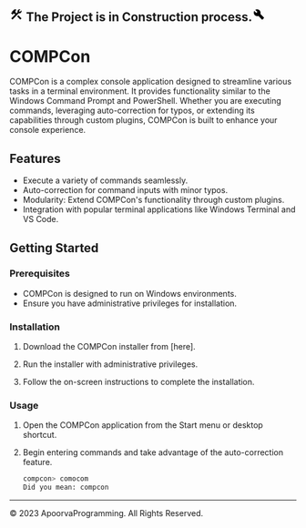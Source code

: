 <link rel="stylesheet" href="https://fonts.googleapis.com/css2?family=Material+Symbols+Outlined:opsz,wght,FILL,GRAD@24,400,1,0" />
<link rel="stylesheet" href="https://fonts.googleapis.com/css2?family=Material+Symbols+Outlined:opsz,wght,FILL,GRAD@24,400,1,0" />

<h2><svg xmlns="http://www.w3.org/2000/svg" height="24" viewBox="0 -960 960 960" width="24"><path d="M756-120 537-339l84-84 219 219-84 84Zm-552 0-84-84 276-276-68-68-28 28-51-51v82l-28 28-121-121 28-28h82l-50-50 142-142q20-20 43-29t47-9q24 0 47 9t43 29l-92 92 50 50-28 28 68 68 90-90q-4-11-6.5-23t-2.5-24q0-59 40.5-99.5T701-841q15 0 28.5 3t27.5 9l-99 99 72 72 99-99q7 14 9.5 27.5T841-701q0 59-40.5 99.5T701-561q-12 0-24-2t-23-7L204-120Z"/></svg>
The Project is in Construction process.<svg xmlns="http://www.w3.org/2000/svg" height="24" viewBox="0 -960 960 960" width="24"><path d="M686-132 444-376q-20 8-40.5 12t-43.5 4q-100 0-170-70t-70-170q0-36 10-68.5t28-61.5l146 146 72-72-146-146q29-18 61.5-28t68.5-10q100 0 170 70t70 170q0 23-4 43.5T584-516l244 242q12 12 12 29t-12 29l-84 84q-12 12-29 12t-29-12Z"/></svg></h2>

# COMPCon

COMPCon is a complex console application designed to streamline various tasks in a terminal environment. It provides functionality similar to the Windows Command Prompt and PowerShell. Whether you are executing commands, leveraging auto-correction for typos, or extending its capabilities through custom plugins, COMPCon is built to enhance your console experience.

## Features

- Execute a variety of commands seamlessly.
- Auto-correction for command inputs with minor typos.
- Modularity: Extend COMPCon's functionality through custom plugins.
- Integration with popular terminal applications like Windows Terminal and VS Code.

## Getting Started

### Prerequisites

- COMPCon is designed to run on Windows environments.
- Ensure you have administrative privileges for installation.

### Installation

1. Download the COMPCon installer from [here].

2. Run the installer with administrative privileges.

3. Follow the on-screen instructions to complete the installation.

### Usage

1. Open the COMPCon application from the Start menu or desktop shortcut.

2. Begin entering commands and take advantage of the auto-correction feature.

   ```bash
   compcon> comocom
   Did you mean: compcon

---

<p> © 2023 ApoorvaProgramming. All Rights Reserved. </p>
